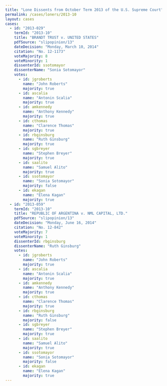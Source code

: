 ```yaml
---
title: "Lone Dissents from October Term 2013 of the U.S. Supreme Court"
permalink: /cases/loners/2013-10
layout: cases
cases:
  - id: "2013-029"
    termId: "2013-10"
    title: "BRANDT TRUST v. UNITED STATES"
    pdfSource: "slipopinion/13"
    dateDecision: "Monday, March 10, 2014"
    citation: "No. 12-1173"
    voteMajority: 8
    voteMinority: 1
    dissenterId: ssotomayor
    dissenterName: "Sonia Sotomayor"
    votes:
      - id: jgroberts
        name: "John Roberts"
        majority: true
      - id: ascalia
        name: "Antonin Scalia"
        majority: true
      - id: amkennedy
        name: "Anthony Kennedy"
        majority: true
      - id: cthomas
        name: "Clarence Thomas"
        majority: true
      - id: rbginsburg
        name: "Ruth Ginsburg"
        majority: true
      - id: sgbreyer
        name: "Stephen Breyer"
        majority: true
      - id: saalito
        name: "Samuel Alito"
        majority: true
      - id: ssotomayor
        name: "Sonia Sotomayor"
        majority: false
      - id: ekagan
        name: "Elena Kagan"
        majority: true
  - id: "2013-059"
    termId: "2013-10"
    title: "REPUBLIC OF ARGENTINA v. NML CAPITAL, LTD."
    pdfSource: "slipopinion/13"
    dateDecision: "Monday, June 16, 2014"
    citation: "No. 12-842"
    voteMajority: 7
    voteMinority: 1
    dissenterId: rbginsburg
    dissenterName: "Ruth Ginsburg"
    votes:
      - id: jgroberts
        name: "John Roberts"
        majority: true
      - id: ascalia
        name: "Antonin Scalia"
        majority: true
      - id: amkennedy
        name: "Anthony Kennedy"
        majority: true
      - id: cthomas
        name: "Clarence Thomas"
        majority: true
      - id: rbginsburg
        name: "Ruth Ginsburg"
        majority: false
      - id: sgbreyer
        name: "Stephen Breyer"
        majority: true
      - id: saalito
        name: "Samuel Alito"
        majority: true
      - id: ssotomayor
        name: "Sonia Sotomayor"
        majority: false
      - id: ekagan
        name: "Elena Kagan"
        majority: true
---
```

